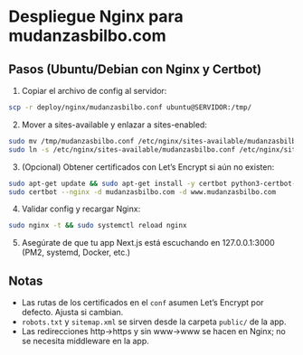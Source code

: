 # Despliegue Nginx para mudanzasbilbo.com

## Pasos (Ubuntu/Debian con Nginx y Certbot)

1. Copiar el archivo de config al servidor:

```bash
scp -r deploy/nginx/mudanzasbilbo.conf ubuntu@SERVIDOR:/tmp/
```

2. Mover a sites-available y enlazar a sites-enabled:

```bash
sudo mv /tmp/mudanzasbilbo.conf /etc/nginx/sites-available/mudanzasbilbo.conf
sudo ln -s /etc/nginx/sites-available/mudanzasbilbo.conf /etc/nginx/sites-enabled/mudanzasbilbo.conf
```

3. (Opcional) Obtener certificados con Let’s Encrypt si aún no existen:

```bash
sudo apt-get update && sudo apt-get install -y certbot python3-certbot-nginx
sudo certbot --nginx -d mudanzasbilbo.com -d www.mudanzasbilbo.com
```

4. Validar config y recargar Nginx:

```bash
sudo nginx -t && sudo systemctl reload nginx
```

5. Asegúrate de que tu app Next.js está escuchando en 127.0.0.1:3000 (PM2, systemd, Docker, etc.)

## Notas
- Las rutas de los certificados en el `conf` asumen Let’s Encrypt por defecto. Ajusta si cambian.
- `robots.txt` y `sitemap.xml` se sirven desde la carpeta `public/` de la app.
- Las redirecciones http→https y sin www→www se hacen en Nginx; no se necesita middleware en la app.
